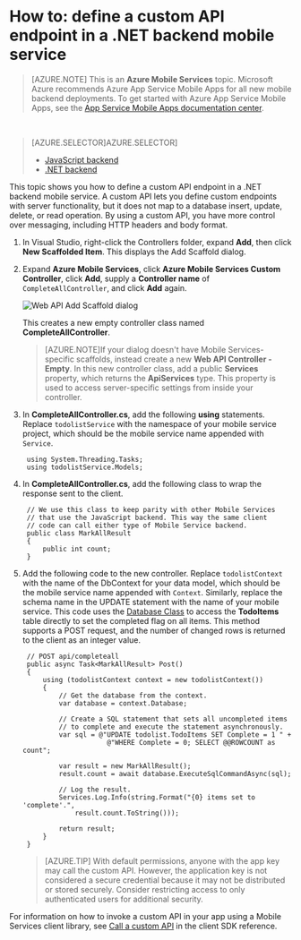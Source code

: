 <properties
    pageTitle="How to define a custom API in a .NET backend mobile service | Azure Mobile Services"
    description="Learn how to define a custom API endpoint in a .NET backend mobile service."
    services="mobile-services"
    documentationCenter=""
    authors="ggailey777"
    manager="dwrede"
    editor=""/>

<tags
    ms.service="mobile-services"
    ms.workload="mobile"
    ms.tgt_pltfrm="mobile-multiple"
    ms.devlang="dotnet"
    ms.topic="article"
    ms.date="12/07/2015"
    ms.author="glenga"/>


# How to: define a custom API endpoint in a .NET backend mobile service
>[AZURE.NOTE] This is an **Azure Mobile Services** topic.  Microsoft Azure recommends Azure App Service Mobile Apps for all new mobile backend deployments.
To get started with Azure App Service Mobile Apps, see the [App Service Mobile Apps documentation center](/documentation/services/app-service/mobile).


&nbsp;

> [AZURE.SELECTOR]AZURE.SELECTOR]
> 
> * [JavaScript backend](./mobile-services-javascript-backend-define-custom-api.md)
> * [.NET backend](./mobile-services-dotnet-backend-define-custom-api.md)
> 
> 
This topic shows you how to define a custom API endpoint in a .NET backend mobile service. A custom API lets you define custom endpoints with server functionality, but it does not map to a database insert, update, delete, or read operation. By using a custom API, you have more control over messaging, including HTTP headers and body format.



1. In Visual Studio, right-click the Controllers folder, expand **Add**, then click **New Scaffolded Item**. This displays the Add Scaffold dialog.

2. Expand **Azure Mobile Services**, click **Azure Mobile Services Custom Controller**,  click **Add**, supply a **Controller name** of `CompleteAllController`, and click **Add** again.

	![Web API Add Scaffold dialog](./media/mobile-services-dotnet-backend-create-custom-api/add-custom-api-controller.png)

	This creates a new empty controller class named **CompleteAllController**.

	>[AZURE.NOTE]If your dialog doesn't have Mobile Services-specific scaffolds, instead create a new **Web API Controller - Empty**. In this new controller class, add a public **Services** property, which returns the **ApiServices** type. This property is used to access server-specific settings from inside your controller.

3. In **CompleteAllController.cs**, add the following **using** statements. 	Replace `todolistService` with the namespace of your mobile service project, which should be the mobile service name appended with `Service`.

		using System.Threading.Tasks;
		using todolistService.Models;

4. In **CompleteAllController.cs**, add the following class to wrap the response sent to the client.

        // We use this class to keep parity with other Mobile Services
        // that use the JavaScript backend. This way the same client
        // code can call either type of Mobile Service backend.
        public class MarkAllResult
        {
            public int count;
        }

5. Add the following code to the new controller. Replace `todolistContext` with the name of the DbContext for your data model, which should be the mobile service name appended with `Context`. Similarly, replace the schema name in the UPDATE statement with the name of your mobile service. This code uses the [Database Class](http://msdn.microsoft.com/library/system.data.entity.database.aspx) to access the **TodoItems** table directly to set the completed flag on all items. This method supports a POST request, and the number of changed rows is returned to the client as an integer value.


	    // POST api/completeall
        public async Task<MarkAllResult> Post()
        {
            using (todolistContext context = new todolistContext())
            {
                // Get the database from the context.
                var database = context.Database;

                // Create a SQL statement that sets all uncompleted items
                // to complete and execute the statement asynchronously.
                var sql = @"UPDATE todolist.TodoItems SET Complete = 1 " +
                            @"WHERE Complete = 0; SELECT @@ROWCOUNT as count";

                var result = new MarkAllResult();
                result.count = await database.ExecuteSqlCommandAsync(sql);

                // Log the result.
                Services.Log.Info(string.Format("{0} items set to 'complete'.",
                    result.count.ToString()));

                return result;
            }
        }

	> [AZURE.TIP] With default permissions, anyone with the app key may call the custom API. However, the application key is not considered a secure credential because it may not be distributed or stored securely. Consider restricting access to only authenticated users for additional security.


For information on how to invoke a custom API in your app using a Mobile Services client library, see [Call a custom API](mobile-services-windows-dotnet-how-to-use-client-library.md#custom-api) in the client SDK reference.

<!-- Anchors. -->

<!-- Images. -->

<!-- URLs. -->

